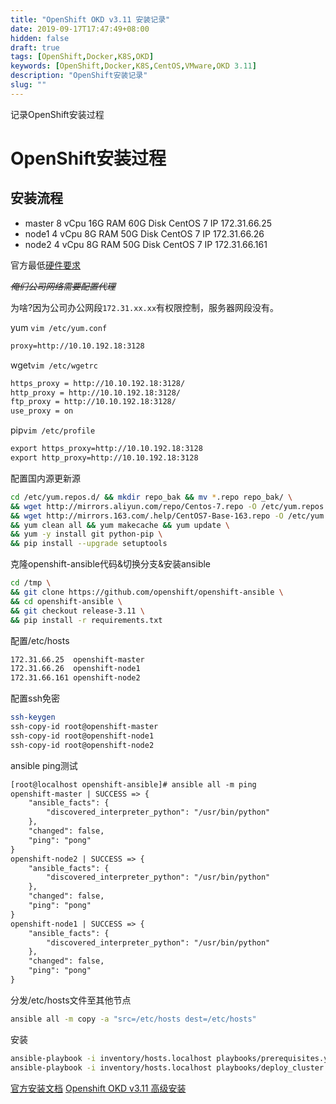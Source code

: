 ```yaml
---
title: "OpenShift OKD v3.11 安装记录"
date: 2019-09-17T17:47:49+08:00
hidden: false
draft: true
tags: [OpenShift,Docker,K8S,OKD]
keywords: [OpenShift,Docker,K8S,CentOS,VMware,OKD 3.11]
description: "OpenShift安装记录"
slug: ""
---
```


记录OpenShift安装过程
<!--more-->

# OpenShift安装过程

## 安装流程

- master 8 vCpu 16G RAM 60G Disk CentOS 7 IP 172.31.66.25
- node1  4 vCpu  8G RAM 50G Disk CentOS 7 IP 172.31.66.26
- node2  4 vCpu  8G RAM 50G Disk CentOS 7 IP 172.31.66.161

官方最低[硬件要求](https://docs.okd.io/3.11/install/prerequisites.html#hardware)

~~*俺们公司网络需要配置代理*~~

为啥?因为公司办公网段`172.31.xx.xx`有权限控制，服务器网段没有。

yum `vim /etc/yum.conf`
```txt
proxy=http://10.10.192.18:3128
```

wget`vim /etc/wgetrc`
```txt
https_proxy = http://10.10.192.18:3128/
http_proxy = http://10.10.192.18:3128/
ftp_proxy = http://10.10.192.18:3128/
use_proxy = on
```

pip`vim /etc/profile`
```txt
export https_proxy=http://10.10.192.18:3128
export http_proxy=http://10.10.192.18:3128
```

配置国内源更新源
```bash
cd /etc/yum.repos.d/ && mkdir repo_bak && mv *.repo repo_bak/ \
&& wget http://mirrors.aliyun.com/repo/Centos-7.repo -O /etc/yum.repos.d/Centos-7.repo \
&& wget http://mirrors.163.com/.help/CentOS7-Base-163.repo -O /etc/yum.repos.d/CentOS7-Base-163.repo \
&& yum clean all && yum makecache && yum update \
&& yum -y install git python-pip \
&& pip install --upgrade setuptools
```

克隆openshift-ansible代码&切换分支&安装ansible
```bash
cd /tmp \
&& git clone https://github.com/openshift/openshift-ansible \
&& cd openshift-ansible \
&& git checkout release-3.11 \
&& pip install -r requirements.txt 
```

配置/etc/hosts
```txt
172.31.66.25  openshift-master
172.31.66.26  openshift-node1
172.31.66.161 openshift-node2
```

配置ssh免密
```bash
ssh-keygen
ssh-copy-id root@openshift-master
ssh-copy-id root@openshift-node1
ssh-copy-id root@openshift-node2 
```

ansible ping测试
```txt
[root@localhost openshift-ansible]# ansible all -m ping
openshift-master | SUCCESS => {
    "ansible_facts": {
        "discovered_interpreter_python": "/usr/bin/python"
    }, 
    "changed": false, 
    "ping": "pong"
}
openshift-node2 | SUCCESS => {
    "ansible_facts": {
        "discovered_interpreter_python": "/usr/bin/python"
    }, 
    "changed": false, 
    "ping": "pong"
}
openshift-node1 | SUCCESS => {
    "ansible_facts": {
        "discovered_interpreter_python": "/usr/bin/python"
    }, 
    "changed": false, 
    "ping": "pong"
}
```

分发/etc/hosts文件至其他节点
```bash
ansible all -m copy -a "src=/etc/hosts dest=/etc/hosts"
```

安装
```bash
ansible-playbook -i inventory/hosts.localhost playbooks/prerequisites.yml
ansible-playbook -i inventory/hosts.localhost playbooks/deploy_cluster.yml
```









[官方安装文档](https://docs.okd.io/3.11/install)
[Openshift OKD v3.11 高级安装](https://blog.csdn.net/qq_16240085/article/details/86004707)